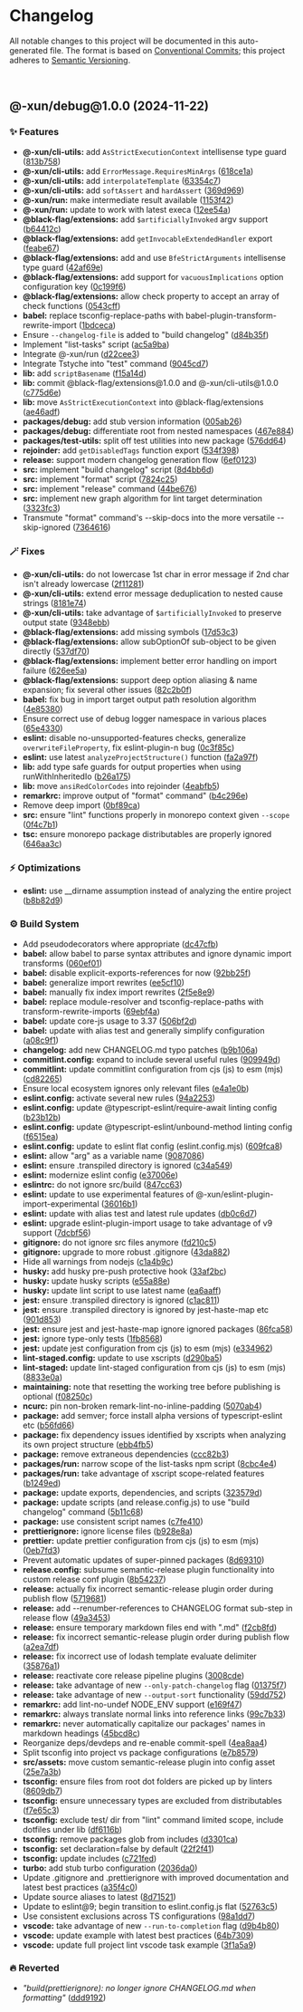 # Changelog

All notable changes to this project will be documented in this auto-generated
file. The format is based on [Conventional Commits][1];
this project adheres to [Semantic Versioning][2].

<br />

## @-xun/debug\@1.0.0 (2024-11-22)

### ✨ Features

- **@-xun/cli-utils:** add `AsStrictExecutionContext` intellisense type guard ([813b758][3])
- **@-xun/cli-utils:** add `ErrorMessage.RequiresMinArgs` ([618ce1a][4])
- **@-xun/cli-utils:** add `interpolateTemplate` ([63354c7][5])
- **@-xun/cli-utils:** add `softAssert` and `hardAssert` ([369d969][6])
- **@-xun/run:** make intermediate result available ([1153f42][7])
- **@-xun/run:** update to work with latest execa ([12ee54a][8])
- **@black-flag/extensions:** add `$artificiallyInvoked` argv support ([b64412c][9])
- **@black-flag/extensions:** add `getInvocableExtendedHandler` export ([feabe67][10])
- **@black-flag/extensions:** add and use `BfeStrictArguments` intellisense type guard ([42af69e][11])
- **@black-flag/extensions:** add support for `vacuousImplications` option configuration key ([0c199f6][12])
- **@black-flag/extensions:** allow check property to accept an array of check functions ([0543cff][13])
- **babel:** replace tsconfig-replace-paths with babel-plugin-transform-rewrite-import ([1bdceca][14])
- Ensure `--changelog-file` is added to "build changelog" ([d84b35f][15])
- Implement "list-tasks" script ([ac5a9ba][16])
- Integrate @-xun/run ([d22cee3][17])
- Integrate Tstyche into "test" command ([9045cd7][18])
- **lib:** add `scriptBasename` ([f15a14d][19])
- **lib:** commit @black-flag/extensions\@1.0.0 and @-xun/cli-utils\@1.0.0 ([c775d6e][20])
- **lib:** move `AsStrictExecutionContext` into @black-flag/extensions ([ae46adf][21])
- **packages/debug:** add stub version information ([005ab26][22])
- **packages/debug:** differentiate root from nested namespaces ([467e884][23])
- **packages/test-utils:** split off test utilities into new package ([576dd64][24])
- **rejoinder:** add `getDisabledTags` function export ([534f398][25])
- **release:** support modern changelog generation flow ([6ef0123][26])
- **src:** implement "build changelog" script ([8d4bb6d][27])
- **src:** implement "format" script ([7824c25][28])
- **src:** implement "release" command ([44be676][29])
- **src:** implement new graph algorithm for lint target determination ([3323fc3][30])
- Transmute "format" command's --skip-docs into the more versatile --skip-ignored ([7364616][31])

### 🪄 Fixes

- **@-xun/cli-utils:** do not lowercase 1st char in error message if 2nd char isn't already lowercase ([2f11281][32])
- **@-xun/cli-utils:** extend error message deduplication to nested cause strings ([8181e74][33])
- **@-xun/cli-utils:** take advantage of `$artificiallyInvoked` to preserve output state ([9348ebb][34])
- **@black-flag/extensions:** add missing symbols ([17d53c3][35])
- **@black-flag/extensions:** allow subOptionOf sub-object to be given directly ([537df70][36])
- **@black-flag/extensions:** implement better error handling on import failure ([626ee5a][37])
- **@black-flag/extensions:** support deep option aliasing & name expansion; fix several other issues ([82c2b0f][38])
- **babel:** fix bug in import target output path resolution algorithm ([4e85380][39])
- Ensure correct use of debug logger namespace in various places ([65e4330][40])
- **eslint:** disable no-unsupported-features checks, generalize `overwriteFileProperty`, fix eslint-plugin-n bug ([0c3f85c][41])
- **eslint:** use latest `analyzeProjectStructure()` function ([fa2a97f][42])
- **lib:** add type safe guards for output properties when using runWithInheritedIo ([b26a175][43])
- **lib:** move `ansiRedColorCodes` into rejoinder ([4eabfb5][44])
- **remarkrc:** improve output of "format" command" ([b4c296e][45])
- Remove deep import ([0bf89ca][46])
- **src:** ensure "lint" functions properly in monorepo context given `--scope` ([0f4c7b1][47])
- **tsc:** ensure monorepo package distributables are properly ignored ([646aa3c][48])

### ⚡️ Optimizations

- **eslint:** use \_\_dirname assumption instead of analyzing the entire project ([b8b82d9][49])

### ⚙️ Build System

- Add pseudodecorators where appropriate ([dc47cfb][50])
- **babel:** allow babel to parse syntax attributes and ignore dynamic import transforms ([060ef01][51])
- **babel:** disable explicit-exports-references for now ([92bb25f][52])
- **babel:** generalize import rewrites ([ee5cf10][53])
- **babel:** manually fix index import rewrites ([2f5e8e9][54])
- **babel:** replace module-resolver and tsconfig-replace-paths with transform-rewrite-imports ([69ebf4a][55])
- **babel:** update core-js usage to 3.37 ([506bf2d][56])
- **babel:** update with alias test and generally simplify configuration ([a08c9f1][57])
- **changelog:** add new CHANGELOG.md typo patches ([b9b106a][58])
- **commitlint.config:** expand to include several useful rules ([909949d][59])
- **commitlint:** update commitlint configuration from cjs (js) to esm (mjs) ([cd82265][60])
- Ensure local ecosystem ignores only relevant files ([e4a1e0b][61])
- **eslint.config:** activate several new rules ([94a2253][62])
- **eslint.config:** update @typescript-eslint/require-await linting config ([b23b12b][63])
- **eslint.config:** update @typescript-eslint/unbound-method linting config ([f6515ea][64])
- **eslint.config:** update to eslint flat config (eslint.config.mjs) ([609fca8][65])
- **eslint:** allow "arg" as a variable name ([9087086][66])
- **eslint:** ensure .transpiled directory is ignored ([c34a549][67])
- **eslint:** modernize eslint config ([e37006e][68])
- **eslintrc:** do not ignore src/build ([847cc63][69])
- **eslint:** update to use experimental features of @-xun/eslint-plugin-import-experimental ([36016b1][70])
- **eslint:** update with alias test and latest rule updates ([db0c6d7][71])
- **eslint:** upgrade eslint-plugin-import usage to take advantage of v9 support ([7dcbf56][72])
- **gitignore:** do not ignore src files anymore ([fd210c5][73])
- **gitignore:** upgrade to more robust .gitignore ([43da882][74])
- Hide all warnings from nodejs ([c1a4b9c][75])
- **husky:** add husky pre-push protective hook ([33af2bc][76])
- **husky:** update husky scripts ([e55a88e][77])
- **husky:** update lint script to use latest name ([ea6aaff][78])
- **jest:** ensure .transpiled directory is ignored ([c1ac811][79])
- **jest:** ensure .transpiled directory is ignored by jest-haste-map etc ([901d853][80])
- **jest:** ensure jest and jest-haste-map ignore ignored packages ([86fca58][81])
- **jest:** ignore type-only tests ([1fb8568][82])
- **jest:** update jest configuration from cjs (js) to esm (mjs) ([e334962][83])
- **lint-staged.config:** update to use xscripts ([d290ba5][84])
- **lint-staged:** update lint-staged configuration from cjs (js) to esm (mjs) ([8833e0a][85])
- **maintaining:** note that resetting the working tree before publishing is optional ([f08250c][86])
- **ncurc:** pin non-broken remark-lint-no-inline-padding ([5070ab4][87])
- **package:** add semver; force install alpha versions of typescript-eslint etc ([b56fd66][88])
- **package:** fix dependency issues identified by xscripts when analyzing its own project structure ([ebb4fb5][89])
- **package:** remove extraneous dependencies ([ccc82b3][90])
- **packages/run:** narrow scope of the list-tasks npm script ([8cbc4e4][91])
- **packages/run:** take advantage of xscript scope-related features ([b1249ed][92])
- **package:** update exports, dependencies, and scripts ([323579d][93])
- **package:** update scripts (and release.config.js) to use "build changelog" command ([5b11c68][94])
- **package:** use consistent script names ([c7fe410][95])
- **prettierignore:** ignore license files ([b928e8a][96])
- **prettier:** update prettier configuration from cjs (js) to esm (mjs) ([0eb7fd3][97])
- Prevent automatic updates of super-pinned packages ([8d69310][98])
- **release.config:** subsume semantic-release plugin functionality into custom release conf plugin ([8b54237][99])
- **release:** actually fix incorrect semantic-release plugin order during publish flow ([5719681][100])
- **release:** add --renumber-references to CHANGELOG format sub-step in release flow ([49a3453][101])
- **release:** ensure temporary markdown files end with ".md" ([f2cb8fd][102])
- **release:** fix incorrect semantic-release plugin order during publish flow ([a2ea7df][103])
- **release:** fix incorrect use of lodash template evaluate delimiter ([35876a1][104])
- **release:** reactivate core release pipeline plugins ([3008cde][105])
- **release:** take advantage of new `--only-patch-changelog` flag ([01375f7][106])
- **release:** take advantage of new `--output-sort` functionality ([59dd752][107])
- **remarkrc:** add lint-no-undef NODE\_ENV support ([e169f47][108])
- **remarkrc:** always translate normal links into reference links ([99c7b33][109])
- **remarkrc:** never automatically capitalize our packages' names in markdown headings ([45bcd8c][110])
- Reorganize deps/devdeps and re-enable commit-spell ([4ea8aa4][111])
- Split tsconfig into project vs package configurations ([e7b8579][112])
- **src/assets:** move custom semantic-release plugin into config asset ([25e7a3b][113])
- **tsconfig:** ensure files from root dot folders are picked up by linters ([8609db7][114])
- **tsconfig:** ensure unnecessary types are excluded from distributables ([f7e65c3][115])
- **tsconfig:** exclude test/ dir from "lint" command limited scope, include dotfiles under lib ([df6116b][116])
- **tsconfig:** remove packages glob from includes ([d3301ca][117])
- **tsconfig:** set declaration=false by default ([22f2f41][118])
- **tsconfig:** update includes ([c721fed][119])
- **turbo:** add stub turbo configuration ([2036da0][120])
- Update .gitignore and .prettierignore with improved documentation and latest best practices ([a35f4c0][121])
- Update source aliases to latest ([8d71521][122])
- Update to eslint\@9; begin transition to eslint.config.js flat ([52763c5][123])
- Use consistent exclusions across TS configurations ([98a1dd7][124])
- **vscode:** take advantage of new `--run-to-completion` flag ([d9b4b80][125])
- **vscode:** update example with latest best practices ([64b7309][126])
- **vscode:** update full project lint vscode task example ([3f1a5a9][127])

### 🔥 Reverted

- _"build(prettierignore): no longer ignore CHANGELOG.md when formatting"_ ([ddd9192][128])

[1]: https://conventionalcommits.org
[2]: https://semver.org
[3]: https://github.com/Xunnamius/rejoinder/commit/813b7580971553cde14b4f278f31af7353384e85
[4]: https://github.com/Xunnamius/rejoinder/commit/618ce1a1ae9132dbb54dc52c60c96aea17897b82
[5]: https://github.com/Xunnamius/rejoinder/commit/63354c710f8cfe21d274c7083eecd28da66c57c9
[6]: https://github.com/Xunnamius/rejoinder/commit/369d9690614b09b8a2a9efe4321a2786a60e2f20
[7]: https://github.com/Xunnamius/rejoinder/commit/1153f424ae97b339f1ae345269663ddc5d3458d7
[8]: https://github.com/Xunnamius/rejoinder/commit/12ee54a21f0004eb568763507540157371aa06be
[9]: https://github.com/Xunnamius/rejoinder/commit/b64412cd043877da93fa252bad0325bda73ea60c
[10]: https://github.com/Xunnamius/rejoinder/commit/feabe67a00aa2c970c3591110ec871f56626998f
[11]: https://github.com/Xunnamius/rejoinder/commit/42af69ecc8f70e6c55eceeda802bce1752f81bfb
[12]: https://github.com/Xunnamius/rejoinder/commit/0c199f69971688205b1ee027dce36c2bc6ab8a04
[13]: https://github.com/Xunnamius/rejoinder/commit/0543cff5d6e50a688365bf314837b54342106327
[14]: https://github.com/Xunnamius/rejoinder/commit/1bdceca9e23b28bffb12b84013ba95ef54c5ac81
[15]: https://github.com/Xunnamius/rejoinder/commit/d84b35ff2b28040920fb62a405e29f2e54d29d4f
[16]: https://github.com/Xunnamius/rejoinder/commit/ac5a9ba2ac77873619069cecc5a364cd09a74d43
[17]: https://github.com/Xunnamius/rejoinder/commit/d22cee3b292da80ab45e4513bba3b2157fa72245
[18]: https://github.com/Xunnamius/rejoinder/commit/9045cd704121600e07d84839c3e23b407e184f6b
[19]: https://github.com/Xunnamius/rejoinder/commit/f15a14d33b9ccaf514a7f6ed0417cb9f5a42c99d
[20]: https://github.com/Xunnamius/rejoinder/commit/c775d6e3564c8772dde082d6ef243a56da79c586
[21]: https://github.com/Xunnamius/rejoinder/commit/ae46adf477f55440bb18e627ca1674d6d80be7fd
[22]: https://github.com/Xunnamius/rejoinder/commit/005ab26c7be42aeec8a100753ba49f41b0d38550
[23]: https://github.com/Xunnamius/rejoinder/commit/467e88442c58320f1b65e6de3bd5e52c0220132b
[24]: https://github.com/Xunnamius/rejoinder/commit/576dd649da2775841e9a2e985b02e564a2be1caa
[25]: https://github.com/Xunnamius/rejoinder/commit/534f3988d4d436fb8136bf60d56498c7b02941ea
[26]: https://github.com/Xunnamius/rejoinder/commit/6ef0123a0d9d1668ce567cf526e04951a3d25dd1
[27]: https://github.com/Xunnamius/rejoinder/commit/8d4bb6d52de509c2ad8c5c82c8953d51e17c2d85
[28]: https://github.com/Xunnamius/rejoinder/commit/7824c25d1d5db8ab824960b502c41e54a1f9ee03
[29]: https://github.com/Xunnamius/rejoinder/commit/44be676ca04207bd17553941d367abda2325c0ee
[30]: https://github.com/Xunnamius/rejoinder/commit/3323fc3580b663f00518e7ca7bd9f52a7e50b80f
[31]: https://github.com/Xunnamius/rejoinder/commit/7364616ea349761591231a3547bd697ec67ed34b
[32]: https://github.com/Xunnamius/rejoinder/commit/2f11281f9d3c07b1a37440cbdbad51deeea7d503
[33]: https://github.com/Xunnamius/rejoinder/commit/8181e74d4a9020b45fa0182f3f7136b48e4a6721
[34]: https://github.com/Xunnamius/rejoinder/commit/9348ebba5102d85115a9e443c38032661a9fc0ed
[35]: https://github.com/Xunnamius/rejoinder/commit/17d53c3b83fc6ed799b5b2ab1da5feefe4e37018
[36]: https://github.com/Xunnamius/rejoinder/commit/537df70bd21a7b18b1ccc64e83ff6db63440a322
[37]: https://github.com/Xunnamius/rejoinder/commit/626ee5aadb360db6d521683dff0f35269a736fc0
[38]: https://github.com/Xunnamius/rejoinder/commit/82c2b0fd8a9bc35bda01c3f48001032bd3ba66e2
[39]: https://github.com/Xunnamius/rejoinder/commit/4e853808704a86d2f207aaa7cc0b5531cb05ad00
[40]: https://github.com/Xunnamius/rejoinder/commit/65e433056c8e6800d00202fe709d868d7c4713fb
[41]: https://github.com/Xunnamius/rejoinder/commit/0c3f85c0e926cff1645b6a329edcc6304b8ac189
[42]: https://github.com/Xunnamius/rejoinder/commit/fa2a97f118389cdaf4227a07a9bf5a5bc4cc2dfe
[43]: https://github.com/Xunnamius/rejoinder/commit/b26a175f616e9c1fa333a0b8858507439449a32e
[44]: https://github.com/Xunnamius/rejoinder/commit/4eabfb57d1addf0a2e8994c11b59bc122138b8ce
[45]: https://github.com/Xunnamius/rejoinder/commit/b4c296eb75a142ede16da32a997e9999dd8074f3
[46]: https://github.com/Xunnamius/rejoinder/commit/0bf89cad7426062a1d0f1ed6b9e69c1e60c734aa
[47]: https://github.com/Xunnamius/rejoinder/commit/0f4c7b1e678f56ff0cb5112c8858f0da57254d91
[48]: https://github.com/Xunnamius/rejoinder/commit/646aa3cee846f4a6169ae05c91d5b4762e1c290e
[49]: https://github.com/Xunnamius/rejoinder/commit/b8b82d942c478673b10b2d071802c73461c42961
[50]: https://github.com/Xunnamius/rejoinder/commit/dc47cfbbdc869aa2d149924c72bb5414b0f46f07
[51]: https://github.com/Xunnamius/rejoinder/commit/060ef01a19f9a5022dcc855291e04ea6f8013c09
[52]: https://github.com/Xunnamius/rejoinder/commit/92bb25fe5f8022271ae03ee56e18377ad02e392b
[53]: https://github.com/Xunnamius/rejoinder/commit/ee5cf1030a76a5f0b2793d58a9db52d1ebc8a791
[54]: https://github.com/Xunnamius/rejoinder/commit/2f5e8e9fc2a1983f0b259c70f7be957f80c8c3c1
[55]: https://github.com/Xunnamius/rejoinder/commit/69ebf4a549a7ce9848c19c27035d77473f5707a8
[56]: https://github.com/Xunnamius/rejoinder/commit/506bf2dc5317ec891efa5e8eb9ed91235794c9f7
[57]: https://github.com/Xunnamius/rejoinder/commit/a08c9f1fd5448c918aa65f09f1842dc46162fb8a
[58]: https://github.com/Xunnamius/rejoinder/commit/b9b106aff4ff729fb1f8e70efe295ba058a50cfb
[59]: https://github.com/Xunnamius/rejoinder/commit/909949d58e2ddecf4ad606fe0dd9525ec540a8fb
[60]: https://github.com/Xunnamius/rejoinder/commit/cd82265731cd411d9b374c3bbe3c642c93a053fe
[61]: https://github.com/Xunnamius/rejoinder/commit/e4a1e0b3d6a20ae598f5a6feb2cf2b7ba077b6a7
[62]: https://github.com/Xunnamius/rejoinder/commit/94a2253a2888d5d2b34290d7b0180fdee2a2a104
[63]: https://github.com/Xunnamius/rejoinder/commit/b23b12b64b968429652269db3ae710f79c3ce356
[64]: https://github.com/Xunnamius/rejoinder/commit/f6515ea793a72cfd42cb6d3f74675b2ae3a9b2e1
[65]: https://github.com/Xunnamius/rejoinder/commit/609fca8cde508ecdb6c74ff8d1884821afdd5eb3
[66]: https://github.com/Xunnamius/rejoinder/commit/9087086d6944cb6a847f325142753a63be2ca30c
[67]: https://github.com/Xunnamius/rejoinder/commit/c34a5499cb58878fdaa42e83063e1c36a0582e06
[68]: https://github.com/Xunnamius/rejoinder/commit/e37006ee62471c2cf178a89023e34a9b691b7574
[69]: https://github.com/Xunnamius/rejoinder/commit/847cc63e9965c6c970e63d351fe8388ef666a1b6
[70]: https://github.com/Xunnamius/rejoinder/commit/36016b10da47bb5799d3e558831a96eda878c10e
[71]: https://github.com/Xunnamius/rejoinder/commit/db0c6d71e780edd2d6ab295abc136ac3fa3979d7
[72]: https://github.com/Xunnamius/rejoinder/commit/7dcbf56f1d89bddc9ad635e47a6f27a13274e799
[73]: https://github.com/Xunnamius/rejoinder/commit/fd210c55c4aff0ad663381a67b8b591dffc2a49c
[74]: https://github.com/Xunnamius/rejoinder/commit/43da8828df733ab8fd835d1a40c2a2c0c98fdd9b
[75]: https://github.com/Xunnamius/rejoinder/commit/c1a4b9cb21d1c3e6941d6fbd6108edc694c2d4ed
[76]: https://github.com/Xunnamius/rejoinder/commit/33af2bc79370b38bc94633617180bcd283b5a0bf
[77]: https://github.com/Xunnamius/rejoinder/commit/e55a88e728a9c4ccbd38648e85328ab563add014
[78]: https://github.com/Xunnamius/rejoinder/commit/ea6aafff5d49f6acd8cac65b3c92e6cfd940e4b5
[79]: https://github.com/Xunnamius/rejoinder/commit/c1ac811d2d7500a4b665d4d1531b5d51a9da2c19
[80]: https://github.com/Xunnamius/rejoinder/commit/901d85357b06b854b6c37a34ac2b37948376660c
[81]: https://github.com/Xunnamius/rejoinder/commit/86fca5843564773f9e0ec53c454c72109befbec6
[82]: https://github.com/Xunnamius/rejoinder/commit/1fb8568e874687f25f13bcd31db7e94a8eb43282
[83]: https://github.com/Xunnamius/rejoinder/commit/e334962ae950f510b35d09bb5d6ed6326a586de0
[84]: https://github.com/Xunnamius/rejoinder/commit/d290ba57054479eb873d3cdc785db602432fca09
[85]: https://github.com/Xunnamius/rejoinder/commit/8833e0a06f0733e89b4496719aa8b71050783339
[86]: https://github.com/Xunnamius/rejoinder/commit/f08250c17077cff70cdf722d2e9c3b16d3841ebf
[87]: https://github.com/Xunnamius/rejoinder/commit/5070ab49e00314a91a6c87aa1715846939531023
[88]: https://github.com/Xunnamius/rejoinder/commit/b56fd666cfcccbc7d941df7afb6fcfc74ec0ae56
[89]: https://github.com/Xunnamius/rejoinder/commit/ebb4fb597a47fa0d748735e3b0a2832434b7a637
[90]: https://github.com/Xunnamius/rejoinder/commit/ccc82b396baeb2445174d0c8b9da97522cb66066
[91]: https://github.com/Xunnamius/rejoinder/commit/8cbc4e40c61d48b61ab4ee2c34f679f6cd2ed0ab
[92]: https://github.com/Xunnamius/rejoinder/commit/b1249edd6124c7f86bc60288861d61854e30ff3d
[93]: https://github.com/Xunnamius/rejoinder/commit/323579d026f46d2d0f70aa44440543eecbc7b4e2
[94]: https://github.com/Xunnamius/rejoinder/commit/5b11c68aebc8099007ffcf50444707165939e061
[95]: https://github.com/Xunnamius/rejoinder/commit/c7fe4109820fb109db7a0ea07985089d1b488535
[96]: https://github.com/Xunnamius/rejoinder/commit/b928e8a92064bcc4a0ef17b45eb6af40654208f2
[97]: https://github.com/Xunnamius/rejoinder/commit/0eb7fd3b75fe765781b5ca482abbd38e3b0a1a65
[98]: https://github.com/Xunnamius/rejoinder/commit/8d69310b68b2362d815e1e1e1d76d5688d6b46ff
[99]: https://github.com/Xunnamius/rejoinder/commit/8b54237af01ef168984d9b306063e60e7914c936
[100]: https://github.com/Xunnamius/rejoinder/commit/571968164a4defe8eefdb81341cd7a0664079a66
[101]: https://github.com/Xunnamius/rejoinder/commit/49a3453b25941eecf6a498aa1462aed83f71eaa1
[102]: https://github.com/Xunnamius/rejoinder/commit/f2cb8fd3a8ad8a0ea642b34a1cca9159bb51b101
[103]: https://github.com/Xunnamius/rejoinder/commit/a2ea7df939d4f1e11e3904c653f35f87abe65651
[104]: https://github.com/Xunnamius/rejoinder/commit/35876a1903ae9180624905e176f7c4b2e1d870a1
[105]: https://github.com/Xunnamius/rejoinder/commit/3008cde37d490c51b2c1ab549ad4faa847d8266d
[106]: https://github.com/Xunnamius/rejoinder/commit/01375f77f74bfaf0b38de5bdd30d162461aa6106
[107]: https://github.com/Xunnamius/rejoinder/commit/59dd7523276ab48868124e8f76f06784bc59f794
[108]: https://github.com/Xunnamius/rejoinder/commit/e169f47888b112eda08cb8518b69ba3bfd9f2b26
[109]: https://github.com/Xunnamius/rejoinder/commit/99c7b3396ff73868208060410f7430538f6d48d6
[110]: https://github.com/Xunnamius/rejoinder/commit/45bcd8c56f38ccbc330b4088c6f8a5812714611a
[111]: https://github.com/Xunnamius/rejoinder/commit/4ea8aa453186568651849102a2ade4df2f6c5cee
[112]: https://github.com/Xunnamius/rejoinder/commit/e7b857926d572780c951aa1161133186d2cf1784
[113]: https://github.com/Xunnamius/rejoinder/commit/25e7a3b93bd0cfd32df2aaaa83ee055bc7ba1c92
[114]: https://github.com/Xunnamius/rejoinder/commit/8609db712c80439ee26966b638b8d6a9cb6e0d59
[115]: https://github.com/Xunnamius/rejoinder/commit/f7e65c34cd7088fa866530b60de4db3d1f77453c
[116]: https://github.com/Xunnamius/rejoinder/commit/df6116b1c5ad4c0f7c3152cc254d943a7b9e67e7
[117]: https://github.com/Xunnamius/rejoinder/commit/d3301ca5284ba96b750be48f12ecd3c821d27654
[118]: https://github.com/Xunnamius/rejoinder/commit/22f2f41be642d3d94fc4e5a50014a61ab68c50b4
[119]: https://github.com/Xunnamius/rejoinder/commit/c721fed5363109fddbf7c8e5e7dc98c33e023e38
[120]: https://github.com/Xunnamius/rejoinder/commit/2036da0350a573c7ae9179d6cdd794e91935c9ae
[121]: https://github.com/Xunnamius/rejoinder/commit/a35f4c0e581dff4a7667277284052a7fa71b672e
[122]: https://github.com/Xunnamius/rejoinder/commit/8d7152112e4927f566e048c6b0be7dfce4a6c430
[123]: https://github.com/Xunnamius/rejoinder/commit/52763c5b795e9ee0485e9a20a4cb5264eae0ef3c
[124]: https://github.com/Xunnamius/rejoinder/commit/98a1dd7eacac964a7fbab47ded92c33173383f11
[125]: https://github.com/Xunnamius/rejoinder/commit/d9b4b80db15e6104a2a3ab7325996a08a350ea6d
[126]: https://github.com/Xunnamius/rejoinder/commit/64b7309fcb28c1214f1edcc8319960c1c94f72b0
[127]: https://github.com/Xunnamius/rejoinder/commit/3f1a5a9a6c7ce7cd8aba5c521fb95c6beed3394e
[128]: https://github.com/Xunnamius/rejoinder/commit/ddd9192c05110fca3ae0d93bac276426932269ef

